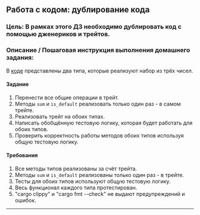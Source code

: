 ## Работа с кодом: дублирование кода

### Цель: В рамках этого ДЗ необходимо дублировать код с помощью дженериков и трейтов.

### Описание / Пошаговая инструкция выполнения домашнего задания:

В [коде](https://github.com/F3kilo/generics_and_traits) представлены два типа, которые реализуют набор из трёх чисел.

#### Задание
1) Перенести все общие операции в трейт.
2) Методы `sum` и `is_default` реализовать только один раз - в самом трейте.
3) Реализовать трейт на обоих типах.
4) Написать обобщённую тестовую логику, которая будет работать для обоих типов.
5) Проверить корректность работы методов обоих типов используя общую тестовую логику.

#### Требования
1) Все методы типов реализованы за счёт трейта.
2) Методы `sum` и `is_default` реализованы только один раз - в трейте.
3) Тесты для обоих типов используют общую тестовую логику.
4) Весь функционал каждого типа протестирован.
5) "cargo clippy" и "cargo fmt --check" не выдают предупреждений и ошибок.
   
---

